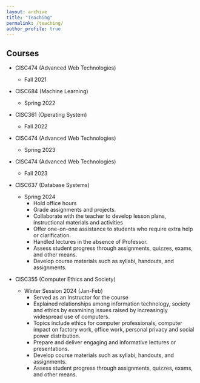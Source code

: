 ```yaml
---
layout: archive
title: "Teaching"
permalink: /teaching/
author_profile: true
---
```


## Courses    
  * CISC474 (Advanced Web Technologies)
     * Fall 2021 
  * CISC684 (Machine Learning)
     * Spring 2022    
  * CISC361 (Operating System)
     * Fall 2022
  * CISC474 (Advanced Web Technologies)
     * Spring 2023
   * CISC474 (Advanced Web Technologies)
     * Fall 2023
   * CISC637 (Database Systems)
     * Spring 2024 
          * Hold office hours
          * Grade assignments and projects.
          * Collaborate with the teacher to develop lesson plans, instructional materials and activities
          * Offer one-on-one assistance to students who require extra help or clarification.
          * Handled lectures in the absence of Professor.
          * Assess student progress through assignments, quizzes, exams, and other means.
          * Develop course materials such as syllabi, handouts, and assignments.
            
  * CISC355 (Computer Ethics and Society) 
     * Winter Session 2024 (Jan-Feb) 
          * Served as an Instructor for the course
          * Explained relationships among information technology, society and ethics by examining issues raised by increasingly 
            widespread use of computers.
          * Topics include ethics for computer professionals, computer impact on factory work, office work, personal privacy and social 
            power distribution.
          * Prepare and deliver engaging and informative lectures or presentations.
          * Develop course materials such as syllabi, handouts, and assignments.
          * Assess student progress through assignments, quizzes, exams, and other means.

